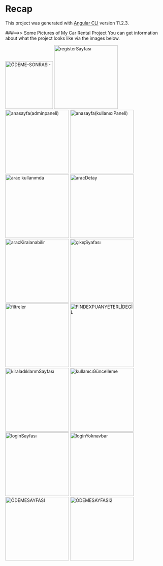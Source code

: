 # Recap

This project was generated with [Angular CLI](https://github.com/angular/angular-cli) version 11.2.3.

 ###==>> Some Pictures of My Car Rental Project
You can get information about what the project looks like via the images below.
<p float="left">
<img width="150" alt="ÖDEME-SONRASI-" src="https://user-images.githubusercontent.com/72138973/113512027-790f0980-956b-11eb-916b-20b183acd13c.png"/>
<img width="200" alt="registerSayfası" src="https://user-images.githubusercontent.com/72138973/113512030-7ad8cd00-956b-11eb-8fc0-54b6cfedad68.png"/>
<img width="200" alt="anasayfa(adminpaneli)" src="https://user-images.githubusercontent.com/72138973/113512032-7b716380-956b-11eb-8431-71e576308ef4.png"/>
<img width="200" alt="anasayfa(kullanıcıPaneli)" src="https://user-images.githubusercontent.com/72138973/113512037-80361780-956b-11eb-8bfb-36eaa68f9c75.png">
<img width="200" alt="arac kullanımda" src="https://user-images.githubusercontent.com/72138973/113512039-83c99e80-956b-11eb-8908-aeedaec31166.png">
<img width="200" alt="aracDetay" src="https://user-images.githubusercontent.com/72138973/113512040-84623500-956b-11eb-86f5-1c1f4a4aca93.png">
<img width="200" alt="aracKiralanabilir" src="https://user-images.githubusercontent.com/72138973/113512043-8af0ac80-956b-11eb-8b6e-cc09f1a0cdde.png">
<img width="200" alt="çıkışSyafası" src="https://user-images.githubusercontent.com/72138973/113512044-8b894300-956b-11eb-9a90-83e7f5fa32c2.png">
<img width="200" alt="filtreler" src="https://user-images.githubusercontent.com/72138973/113512045-8cba7000-956b-11eb-9644-93191abacf34.png">
<img width="200" alt="FİNDEXPUANYETERLİDEGİL" src="https://user-images.githubusercontent.com/72138973/113512047-8f1cca00-956b-11eb-92f0-37b74ab4c5f0.png">
<img width="200" alt="kiraladıklarımSayfası" src="https://user-images.githubusercontent.com/72138973/113512048-904df700-956b-11eb-8310-b48fc3f6fb97.png">
<img width="200" alt="kullanıcıGüncelleme" src="https://user-images.githubusercontent.com/72138973/113512049-90e68d80-956b-11eb-84cb-1f50fc93c9e9.png">
<img width="200" alt="loginSayfası" src="https://user-images.githubusercontent.com/72138973/113512051-9217ba80-956b-11eb-9d43-edc369aba020.png">
<img width="200" alt="loginYoknavbar" src="https://user-images.githubusercontent.com/72138973/113512053-9348e780-956b-11eb-8694-50a722dfa1a4.png">
<img width="200" alt="ÖDEMESAYFASI" src="https://user-images.githubusercontent.com/72138973/113512058-98a63200-956b-11eb-826a-923b3db9c481.png">
<img width="200" alt="ÖDEMESAYFASI2" src="https://user-images.githubusercontent.com/72138973/113512060-99d75f00-956b-11eb-8734-83a8ae822ef3.png">
</p>
